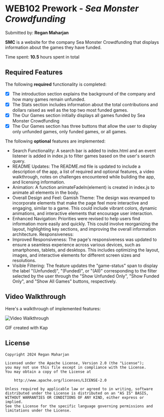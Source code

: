 # WEB102 Prework - *Sea Monster Crowdfunding*

Submitted by: **Regan Maharjan**

**SMC** is a website for the company Sea Monster Crowdfunding that displays information about the games they have funded.

Time spent: **10.5** hours spent in total

## Required Features

The following **required** functionality is completed:

* [x] The introduction section explains the background of the company and how many games remain unfunded.
* [x] The Stats section includes information about the total contributions and dollars raised as well as the top two most funded games.
* [x] The Our Games section initially displays all games funded by Sea Monster Crowdfunding
* [x] The Our Games section has three buttons that allow the user to display only unfunded games, only funded games, or all games.

The following **optional** features are implemented:

* Search Functionality: A search bar is added to index.html and an event listener is added in index.js to filter games based on the user's search query.
* README Updates: The README.md file is updated to include a description of the app, a list of required and optional features, a video walkthrough, notes on challenges encountered while building the app, and licensing information.
* Animation: A function animateFadeIn(element) is created in index.js to animate all elements in the body.
* Overall Design and Feel: Gamish Theme: The design was revamped to incorporate elements that make the page feel more interactive and engaging, similar to a game. This could include vibrant colors, dynamic animations, and interactive elements that encourage user interaction.
* Enhanced Navigation: Priorities were revised to help users find information more easily and quickly. This could involve reorganizing the layout, highlighting key sections, and improving the overall information architecture.
Responsiveness:
* Improved Responsiveness: The page's responsiveness was updated to ensure a seamless experience across various devices, such as smartphones, tablets, and desktops. This includes optimizing the layout, images, and interactive elements for different screen sizes and resolutions.
* Visible Filtering: The feature updates the "game-status" span to display the label "(Unfunded)", "(Funded)", or "(All)" corresponding to the filter selected by the user through the "Show Unfunded Only", "Show Funded Only", and "Show All Games" buttons, respectively.

## Video Walkthrough

Here's a walkthrough of implemented features:

<img src='./sea.gif' title='Video Walkthrough' width='' alt='Video Walkthrough' />

<!-- Replace this with whatever GIF tool you used! -->
GIF created with Kap  
<!-- Recommended tools:
[Kap](https://getkap.co/) for macOS
[ScreenToGif](https://www.screentogif.com/) for Windows
[peek](https://github.com/phw/peek) for Linux. -->


## License

    Copyright 2024 Regan Maharjan

    Licensed under the Apache License, Version 2.0 (the "License");
    you may not use this file except in compliance with the License.
    You may obtain a copy of the License at

        http://www.apache.org/licenses/LICENSE-2.0

    Unless required by applicable law or agreed to in writing, software
    distributed under the License is distributed on an "AS IS" BASIS,
    WITHOUT WARRANTIES OR CONDITIONS OF ANY KIND, either express or implied.
    See the License for the specific language governing permissions and
    limitations under the License.
